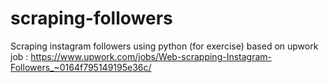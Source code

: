 # scraping-followers
Scraping instagram followers using python (for exercise)
based on upwork job : 
https://www.upwork.com/jobs/Web-scrapping-Instagram-Followers_~0164f795149195e36c/
